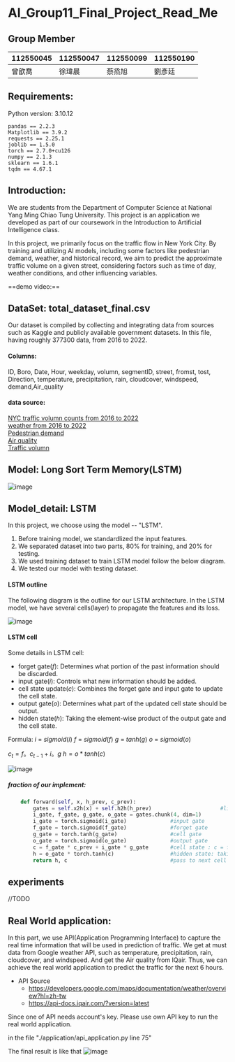 # AI_Group11_Final_Project_Read_Me

## Group Member


| 112550045 | 112550047 | 112550099 | 112550190 |
| -------- | -------- | -------- | -------|
| 曾歆喬|徐瑋晨  |蔡烝旭   |劉彥廷 |

## Requirements:
Python version: 3.10.12
```
pandas == 2.2.3
Matplotlib == 3.9.2
requests == 2.25.1
joblib == 1.5.0
torch == 2.7.0+cu126
numpy == 2.1.3
sklearn == 1.6.1
tqdm == 4.67.1
```

## Introduction:
We are students from the Department of Computer Science at National Yang Ming Chiao Tung University. This project is an application we developed as part of our coursework in the Introduction to Artificial Intelligence class. 

In this project, we primarily focus on the traffic flow in New York City. By training and utilizing AI models, including some factors like pedestrian demand, weather, and historical record, we aim to predict the approximate traffic volume on a given street, considering factors such as time of day, weather conditions, and other influencing variables.

==demo video:== 


## DataSet: total_dataset_final.csv
Our dataset is compiled by collecting and integrating data from sources such as Kaggle and publicly available government datasets. In this file, having roughly 377300 data, from 2016 to 2022. 

#### Columns:
ID, Boro, Date, Hour, weekday, volumn, segmentID, street, fromst, tost, Direction, temperature, precipitation, rain, cloudcover, windspeed, demand,Air_quality
#### data source:
[NYC traffic volumn counts from 2016 to 2022](https://data.cityofnewyork.us/Transportation/Traffic-Volume-Counts/btm5-ppia/about_data)  
[weather from 2016 to 2022](https://www.kaggle.com/datasets/aadimator/nyc-weather-2016-to-2022)  
[Pedestrian demand](https://data.cityofnewyork.us/Transportation/Pedestrian-Mobility-Plan-Pedestrian-Demand/fwpa-qxaf/about_data)  
[Air quality](https://data.cityofnewyork.us/Environment/Air-Quality/c3uy-2p5r/data_preview)  
[Traffic volumn](https://data.cityofnewyork.us/Transportation/Automated-Traffic-Volume-Counts/7ym2-wayt/data_preview)

## Model: Long Sort Term Memory(LSTM)
![image](https://hackmd.io/_uploads/SyHJdyMfgl.png)

## Model_detail: LSTM
In this project, we choose using the model -- "LSTM".
1. Before training model, we standardlized the input features.
2. We separated dataset into two parts, 80% for training, and 20% for testing.
3. We used training dataset to train LSTM model follow the below diagram.
4. We tested our model with testing dataset.

#### LSTM outline
The following diagram is the outline for our LSTM architecture. In the LSTM model, we have several cells(layer) to propagate the features and its loss.

![image](https://hackmd.io/_uploads/Sy2RYMQMee.png)

#### LSTM cell
Some details in LSTM cell:
* forget gate($f$): Determines what portion of the past information should be discarded.
* input gate($i$): Controls what new information should be added.
* cell state update($c$): Combines the forget gate and input gate to update the cell state.
* output gate($o$): Determines what part of the updated cell state should be output.
* hidden state($h$): Taking the element-wise product of the output gate and the cell state.

Formula:
$i$ $=$ $sigmoid(i)$
$f$ $=$ $sigmoid(f)$
$g$ $=$ $tanh(g)$
$o$ $=$ $sigmoid(o)$

$c_t = f。c_{t-1} + i。g$
$h = o * tanh(c)$

![image](https://hackmd.io/_uploads/rJtyxWfGee.png)

##### fraction of our implement:
```python
    def forward(self, x, h_prev, c_prev):
        gates = self.x2h(x) + self.h2h(h_prev)                      #linear transformation
        i_gate, f_gate, g_gate, o_gate = gates.chunk(4, dim=1)
        i_gate = torch.sigmoid(i_gate)              #input gate
        f_gate = torch.sigmoid(f_gate)              #forget gate
        g_gate = torch.tanh(g_gate)                 #cell gate
        o_gate = torch.sigmoid(o_gate)              #output gate 
        c = f_gate * c_prev + i_gate * g_gate       #cell state : c = f 。 c_prev + i 。 g
        h = o_gate * torch.tanh(c)                  #hidden state: taking the element-wise product of the output gate and the cell state
        return h, c                                 #pass to next cell
```
## experiments
//TODO

## Real World application:
In this part, we use API(Application Programming Interface) to capture the real time information that will be used in prediction of traffic. We get at must data from Google weather API, such as temperature, precipitation, rain, cloudcover, and windspeed. And get the Air quality from IQair. Thus, we can achieve the real world application to predict the traffic for the next 6 hours.

* API Source
    * https://developers.google.com/maps/documentation/weather/overview?hl=zh-tw
    * https://api-docs.iqair.com/?version=latest
    
Since one of API needs account's key. Please use own API key to run the real world application.

in the file "./application/api_application.py line 75"

The final result is like that
![image](https://hackmd.io/_uploads/ryjHizQGex.png)
